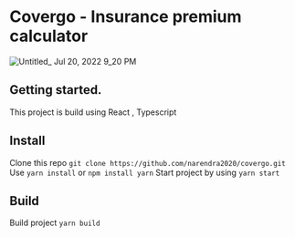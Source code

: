 # Covergo - Insurance premium calculator
![Untitled_ Jul 20, 2022 9_20 PM](https://user-images.githubusercontent.com/58142229/180027424-9c687095-fc9f-412f-9801-2a512e0fb6ae.gif)

## Getting started.

This project is build using React , Typescript 


## Install
Clone this repo `git clone https://github.com/narendra2020/covergo.git`
Use `yarn install`  or `npm install yarn`
Start project by using `yarn start`

## Build
Build project `yarn build` 


